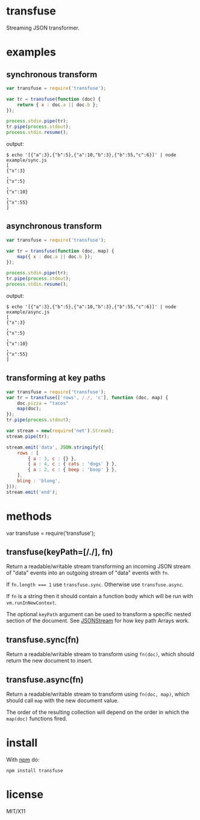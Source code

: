 transfuse
=========

Streaming JSON transformer.

examples
========

synchronous transform
---------------------

``` js
var transfuse = require('transfuse');

var tr = transfuse(function (doc) {
    return { x : doc.a || doc.b };
});

process.stdin.pipe(tr);
tr.pipe(process.stdout);
process.stdin.resume();
```

output:

```
$ echo '[{"a":3},{"b":5},{"a":10,"b":3},{"b":55,"c":6}]' | node example/sync.js 
[
{"x":3}
,
{"x":5}
,
{"x":10}
,
{"x":55}
]
```

asynchronous transform
----------------------

``` js
var transfuse = require('transfuse');

var tr = transfuse(function (doc, map) {
    map({ x : doc.a || doc.b });
});

process.stdin.pipe(tr);
tr.pipe(process.stdout);
process.stdin.resume();
```

output:

```
$ echo '[{"a":3},{"b":5},{"a":10,"b":3},{"b":55,"c":6}]' | node example/async.js 
[
{"x":3}
,
{"x":5}
,
{"x":10}
,
{"x":55}
]
```

transforming at key paths
-------------------------

``` js
var transfuse = require('transfuse');
var tr = transfuse(['rows', /./, 'c'], function (doc, map) {
    doc.pizza = "tacos"
    map(doc);
});
tr.pipe(process.stdout);

var stream = new(require('net').Stream);
stream.pipe(tr);

stream.emit('data', JSON.stringify({
    rows : [
        { a : 3, c : {} },
        { a : 4, c : { cats : 'dogs' } },
        { a : 2, c : { beep : 'boop' } },
    ],
    bling : 'blong',
}));
stream.emit('end');
```

methods
=======

var transfuse = require('transfuse');

transfuse(keyPath=[/./], fn)
----------------------

Return a readable/writable stream transforming an incoming JSON stream of "data"
events into an outgoing stream of "data" events with `fn`.

If `fn.length === 1` use `transfuse.sync`. Otherwise use `transfuse.async`.

If `fn` is a string then it should contain a function body which will be run
with `vm.runInNewContext`.

The optional `keyPath` argument can be used to transform a specific nested
section of the document.
See [JSONStream](https://github.com/dominictarr/JSONStream) for how key path
Arrays work.

transfuse.sync(fn)
------------------

Return a readable/writable stream to transform using `fn(doc)`, which should
return the new document to insert.

transfuse.async(fn)
-------------------

Return a readable/writable stream to transform using `fn(doc, map)`, which should
call `map` with the new document value.

The order of the resulting collection will depend on the order in which the
`map(doc)` functions fired.

install
=======

With [npm](http://npmjs.org) do:

    npm install transfuse

license
=======

MIT/X11
